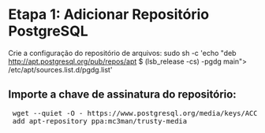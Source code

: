 <h1>Etapa 1: Adicionar Repositório PostgreSQL</h1>

Crie a configuração do repositório de arquivos:
sudo sh -c 'echo "deb http://apt.postgresql.org/pub/repos/apt $ (lsb_release -cs) -pgdg main"> /etc/apt/sources.list.d/pgdg.list'
  
<h2>Importe a chave de assinatura do repositório:</h2>
<pre>
 <span style="font-weight: 400">wget --quiet -O - https://www.postgresql.org/media/keys/ACCC4CF8.asc | sudo apt-key add -</span>
 <span style="font-weight: 400">add apt-repository ppa:mc3man/trusty-media</span>
</pre>
